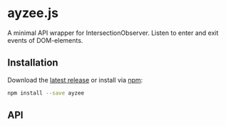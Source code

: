# ayzee.js

A minimal API wrapper for IntersectionObserver. Listen to enter and exit events of DOM-elements.

## Installation

Download the [latest release](https://unpkg.com/ayzee/lib/ayzee.min.js) or install via [npm](http://npmjs.com/package/ayzee):

```sh
npm install --save ayzee
```

## API

